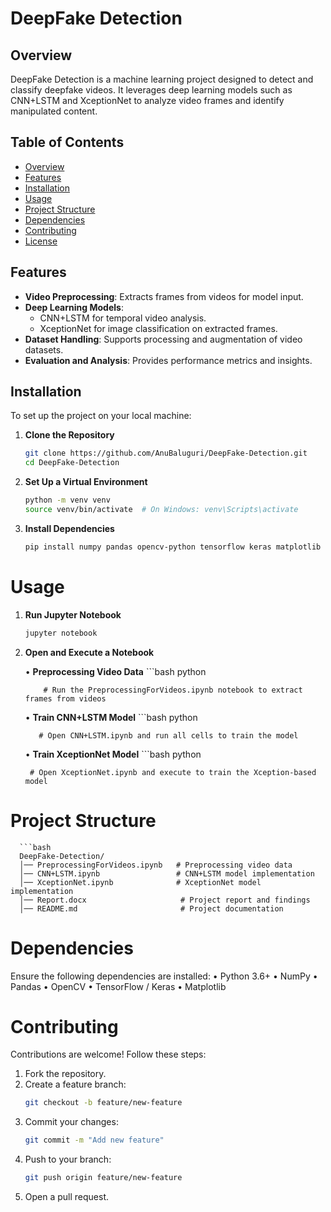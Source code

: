 # DeepFake Detection

## Overview

DeepFake Detection is a machine learning project designed to detect and classify deepfake videos. It leverages deep learning models such as CNN+LSTM and XceptionNet to analyze video frames and identify manipulated content.

## Table of Contents

- [Overview](#overview)
- [Features](#features)
- [Installation](#installation)
- [Usage](#usage)
- [Project Structure](#project-structure)
- [Dependencies](#dependencies)
- [Contributing](#contributing)
- [License](#license)

## Features

- **Video Preprocessing**: Extracts frames from videos for model input.
- **Deep Learning Models**:
  - CNN+LSTM for temporal video analysis.
  - XceptionNet for image classification on extracted frames.
- **Dataset Handling**: Supports processing and augmentation of video datasets.
- **Evaluation and Analysis**: Provides performance metrics and insights.

## Installation

To set up the project on your local machine:

1. **Clone the Repository**
   ```bash
   git clone https://github.com/AnuBaluguri/DeepFake-Detection.git
   cd DeepFake-Detection
   
2. **Set Up a Virtual Environment**
   ```bash
   python -m venv venv
   source venv/bin/activate  # On Windows: venv\Scripts\activate
3. **Install Dependencies**
     ```bash
     pip install numpy pandas opencv-python tensorflow keras matplotlib
# Usage
1. **Run Jupyter Notebook**
     ```bash
     jupyter notebook
2. **Open and Execute a Notebook**
   
     •  **Preprocessing Video Data**
           ```bash
           python
     
           # Run the PreprocessingForVideos.ipynb notebook to extract frames from videos
    •  **Train CNN+LSTM Model**
          ```bash
          python
    
          # Open CNN+LSTM.ipynb and run all cells to train the model
    
    •  **Train XceptionNet Model**
        ```bash
        python
    
        # Open XceptionNet.ipynb and execute to train the Xception-based model
    
# Project Structure
      ```bash
      DeepFake-Detection/
      │── PreprocessingForVideos.ipynb   # Preprocessing video data
      │── CNN+LSTM.ipynb                 # CNN+LSTM model implementation
      │── XceptionNet.ipynb              # XceptionNet model implementation
      │── Report.docx                     # Project report and findings
      │── README.md                       # Project documentation


# Dependencies

Ensure the following dependencies are installed:
•  Python 3.6+
•  NumPy
•  Pandas
•  OpenCV
•  TensorFlow / Keras
•  Matplotlib

# Contributing

Contributions are welcome! Follow these steps:

1. Fork the repository.
2. Create a feature branch:
   ```bash
   git checkout -b feature/new-feature
3. Commit your changes:
   ```bash
   git commit -m "Add new feature"
4. Push to your branch:
   ```bash
   git push origin feature/new-feature
5. Open a pull request.
